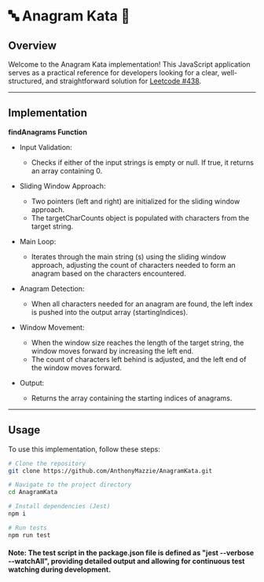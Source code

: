 # :abc: Anagram Kata :1234:

## Overview

Welcome to the Anagram Kata implementation! This JavaScript application serves as a practical reference for developers looking for a clear, well-structured, and straightforward solution for [Leetcode #438](https://leetcode.com/problems/find-all-anagrams-in-a-string).

---

## Implementation

**findAnagrams Function**
  * Input Validation:
    * Checks if either of the input strings is empty or null. If true, it returns an array containing 0.

  * Sliding Window Approach:
    * Two pointers (left and right) are initialized for the sliding window approach.
    * The targetCharCounts object is populated with characters from the target string.

  * Main Loop:
    * Iterates through the main string (s) using the sliding window approach, adjusting the count of characters needed to form an anagram based on the characters encountered.

  * Anagram Detection:
    * When all characters needed for an anagram are found, the left index is pushed into the output array (startingIndices).

  * Window Movement:
    * When the window size reaches the length of the target string, the window moves forward by increasing the left end.
    * The count of characters left behind is adjusted, and the left end of the window moves forward.

  * Output:
    * Returns the array containing the starting indices of anagrams.

---

## Usage

To use this implementation, follow these steps:

```bash
# Clone the repository
git clone https://github.com/AnthonyMazzie/AnagramKata.git

# Navigate to the project directory
cd AnagramKata

# Install dependencies (Jest)
npm i

# Run tests
npm run test
```

#### Note: The test script in the package.json file is defined as "jest --verbose --watchAll", providing detailed output and allowing for continuous test watching during development.